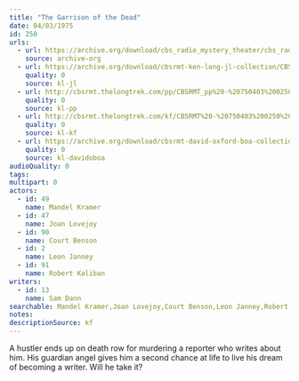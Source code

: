 ```yaml
---
title: "The Garrison of the Dead"
date: 04/03/1975
id: 250
urls: 
  - url: https://archive.org/download/cbs_radio_mystery_theater/cbs_radio_mystery_theater-0201-0250.zip/cbs_radio_mystery_theater-0201-0250%2Fcbsrmt_0250_the_garrison_of_the_dead.mp3
    source: archive-org
  - url: https://archive.org/download/cbsrmt-ken-long-jl-collection/CBSRMT - 750403 0250 The Garrison Of The Dead_jl.mp3
    quality: 0
    source: kl-jl
  - url: http://cbsrmt.thelongtrek.com/pp/CBSRMT_pp%20-%20750403%200250%20The%20Garrison%20of%20the%20Dead.mp3
    quality: 0
    source: kl-pp
  - url: http://cbsrmt.thelongtrek.com/kf/CBSRMT%20-%20750403%200250%20The%20Garrison%20Of%20The%20Dead_kf.mp3
    quality: 0
    source: kl-kf
  - url: https://archive.org/download/cbsrmt-david-oxford-boa-collection/CBSRMT-750403-0250-The-Garrison-of-the-Dead-(64-44)_kf-{BoA}.mp3
    quality: 0
    source: kl-davidoboa
audioQuality: 0
tags: 
multipart: 0
actors:  
  - id: 49
    name: Mandel Kramer  
  - id: 47
    name: Joan Lovejoy  
  - id: 90
    name: Court Benson  
  - id: 2
    name: Leon Janney  
  - id: 91
    name: Robert Kaliban
writers:  
  - id: 13
    name: Sam Dann
searchable: Mandel Kramer,Joan Lovejoy,Court Benson,Leon Janney,Robert Kaliban Sam Dann
notes: 
descriptionSource: kf
---
```

A hustler ends up on death row for murdering a reporter who writes about him. His guardian angel gives him a second chance at life to live his dream of becoming a writer. Will he take it?